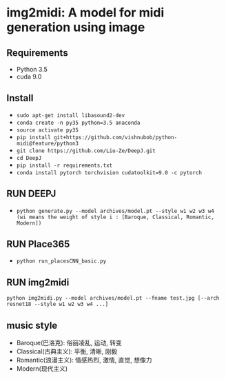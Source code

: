 # img2midi: A model for midi generation using image

## Requirements
- Python 3.5
- cuda 9.0

## Install
- `sudo apt-get install libasound2-dev`
- `conda create -n py35 python=3.5 anaconda`
- `source activate py35`
- `pip install git+https://github.com/vishnubob/python-midi@feature/python3`
- `git clone https://github.com/Liu-Ze/DeepJ.git`
- `cd DeepJ`
- `pip install -r requirements.txt`
- `conda install pytorch torchvision cudatoolkit=9.0 -c pytorch`
## RUN DEEPJ
- `python generate.py --model archives/model.pt --style w1 w2 w3 w4 (wi means the weight of style i : [Baroque, Classical, Romantic, Modern])`

## RUN Place365
- `python run_placesCNN_basic.py`

## RUN img2midi
`python img2midi.py --model archives/model.pt --fname test.jpg [--arch resnet18 --style w1 w2 w3 w4 ...]`

## music style
- Baroque(巴洛克): 俗丽凌乱, 运动, 转变
- Classical(古典主义): 平衡, 清晰, 刚毅
- Romantic(浪漫主义): 情感热烈, 激情, 直觉, 想像力
- Modern(现代主义)
